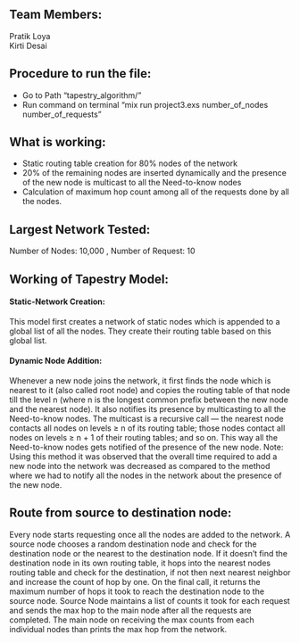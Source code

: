 ## Team Members:
Pratik Loya <br>
Kirti Desai

## Procedure to run the file:
-	Go to Path “tapestry_algorithm/”
-	Run command on terminal
“mix run project3.exs number_of_nodes number_of_requests”

## What is working:
-	Static routing table creation for 80% nodes of the network
-	20% of the remaining nodes are inserted dynamically and the presence of the new node is multicast to all the Need-to-know nodes
-	Calculation  of maximum hop count among all of the requests done by all the nodes.

## Largest  Network Tested: 
Number of Nodes: 10,000 , Number of Request: 10
 
## Working of Tapestry Model:
#### Static-Network Creation:
This model first creates a network of static nodes which is appended to a global list of all the nodes. They create their routing table based on this global list.

#### Dynamic Node Addition:
Whenever a new node joins the network, it first finds the node which is nearest to it (also called root node) and copies the routing table of that node till the level n (where n is the longest common prefix between the new node and the nearest node). It also notifies its presence by multicasting to all the Need-to-know nodes. The multicast is a recursive call — the nearest node contacts all nodes on levels ≥ n of its routing table; those nodes contact all nodes on levels ≥ n + 1 of their routing tables; and so on. This way all the Need-to-know nodes gets notified of the presence of the new node.
Note: Using this method it was observed that the overall time required to add a new node into the network was decreased as compared to the method where we had to notify all the nodes in the network about the presence of the new node.

## Route from source to destination node:
Every node starts requesting once all the nodes are added to the network. A source node chooses a random destination node and check for the destination node or the nearest to the destination node. If it doesn’t find the destination node in its own routing table, it hops into the nearest nodes routing table and check for the destination, if not then next nearest neighbor and increase the count of hop by one. On the final call, it returns the maximum number of hops it took to reach the destination node to the source node. Source Node maintains a list of counts it took for each request and sends the max hop to the main node after all the requests are completed. The main node on receiving the max counts from each individual nodes than prints the max hop from the network.
